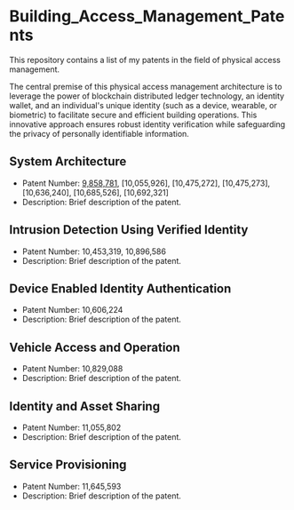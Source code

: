# Building_Access_Management_Patents
This repository contains a list of my patents in the field of physical access management.

The central premise of this physical access management architecture is to leverage the power of 
blockchain distributed ledger technology, an identity wallet, and an individual's unique identity 
(such as a device, wearable, or biometric) to facilitate secure and efficient building operations. 
This innovative approach ensures robust identity verification while safeguarding the privacy of 
personally identifiable information.

## System Architecture
- Patent Number: [9,858,781](https://patents.google.com/patent/US9858781B1/en?oq=US9%2c858%2c781), [10,055,926], [10,475,272], [10,475,273], [10,636,240], [10,685,526], [10,692,321]
- Description: Brief description of the patent.

## Intrusion Detection Using Verified Identity
- Patent Number: 10,453,319, 10,896,586
- Description: Brief description of the patent.

## Device Enabled Identity Authentication
- Patent Number: 10,606,224
- Description: Brief description of the patent.

## Vehicle Access and Operation
- Patent Number: 10,829,088
- Description: Brief description of the patent.

## Identity and Asset Sharing
- Patent Number: 11,055,802
- Description: Brief description of the patent.

## Service Provisioning
- Patent Number: 11,645,593
- Description: Brief description of the patent.
